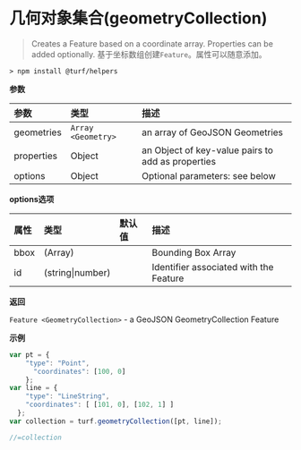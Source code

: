 # 几何对象集合(geometryCollection)

> Creates a Feature based on a coordinate array. Properties can be added optionally.
> 基于坐标数组创建`Feature`。属性可以随意添加。

```text
> npm install @turf/helpers
```

**参数**

| 参数       | 类型               | 描述                                              |
| :--------- | :----------------- | :------------------------------------------------ |
| geometries | `Array <Geometry>` | an array of GeoJSON Geometries                    |
| properties | Object             | an Object of key-value pairs to add as properties |
| options    | Object             | Optional parameters: see below                    |

**options选项**

| 属性 | 类型             | 默认值 | 描述                                   |
| :--- | :--------------- | :----- | :------------------------------------- |
| bbox | (Array)          |        | Bounding Box Array                     |
| id   | (string\|number) |        | Identifier associated with the Feature |

**返回**

`Feature <GeometryCollection>` - a GeoJSON GeometryCollection Feature

**示例**

```js
var pt = {
    "type": "Point",
      "coordinates": [100, 0]
    };
var line = {
    "type": "LineString",
    "coordinates": [ [101, 0], [102, 1] ]
  };
var collection = turf.geometryCollection([pt, line]);

//=collection
```